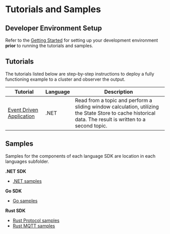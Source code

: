 # Tutorials and Samples

## Developer Environment Setup

Refer to the [Getting Started](/README.md#getting-started) for setting up your development environment **prior** to running the tutorials and samples.

## Tutorials

The tutorials listed below are step-by-step instructions to deploy a fully functioning example to a cluster and observer the output.

| Tutorial | Language | Description |
|-|-|-|
| [Event Driven Application](/dotnet/tutorials/EventDrivenApp) | .NET | Read from a topic and perform a sliding window calculation, utilizing the State Store to cache historical data. The result is written to a second topic. |


## Samples

Samples for the components of each language SDK are location in each languages subfolder.

**.NET SDK**
* [.NET samples](/dotnet/samples)

**Go SDK**
* [Go samples](/go/samples)

**Rust SDK**
* [Rust Protocol samples](/rust/azure_iot_operations_protocol/examples/)
* [Rust MQTT samples](/rust/azure_iot_operations_mqtt/examples/)
